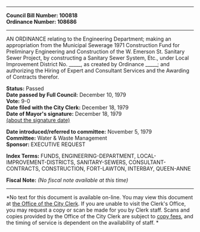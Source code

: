 * * * * *  
  
**Council Bill Number: [](#h0)[](#h2)100818**   
**Ordinance Number: 108686**  
  
* * * * *  
  
AN ORDINANCE relating to the Engineering Department; making an appropriation from the Municipal Sewerage 1971 Construction Fund for Preliminary Engineering and Construction of the W. Emerson St. Sanitary Sewer Project, by constructing a Sanitary Sewer System, Etc., under Local Improvement District No. \_\_\_\_\_, as created by Ordinance \_\_\_\_\_; and authorizing the Hiring of Expert and Consultant Services and the Awarding of Contracts therefor.  
  
**Status:** Passed   
**Date passed by Full Council:** December 10, 1979   
**Vote:** 9-0   
**Date filed with the City Clerk:** December 18, 1979   
**Date of Mayor's signature:** December 18, 1979   
[(about the signature date)](/~public/approvaldate.htm)   
  
  
**Date introduced/referred to committee:** November 5, 1979   
**Committee:** Water & Waste Management   
**Sponsor:** EXECUTIVE REQUEST   
  
**Index Terms:** FUNDS, ENGINEERING-DEPARTMENT, LOCAL-IMPROVEMENT-DISTRICTS, SANITARY-SEWERS, CONSULTANT-CONTRACTS, CONSTRUCTION, FORT-LAWTON, INTERBAY, QUEEN-ANNE  
  
**Fiscal Note:** *(No fiscal note available at this time)*  
  
* * * * *  
  
*No text for this document is available on-line. You may view this document at [the Office of the City Clerk](http://www.seattle.gov/leg/clerk/contactUs.htm). If you are unable to visit the Clerk's Office, you may request a copy or scan be made for you by Clerk staff. Scans and copies provided by the Office of the City Clerk are subject to [copy fees](http://clerk.seattle.gov/~public/clerkfees.htm), and the timing of service is dependent on the availability of staff. *  
  
  

